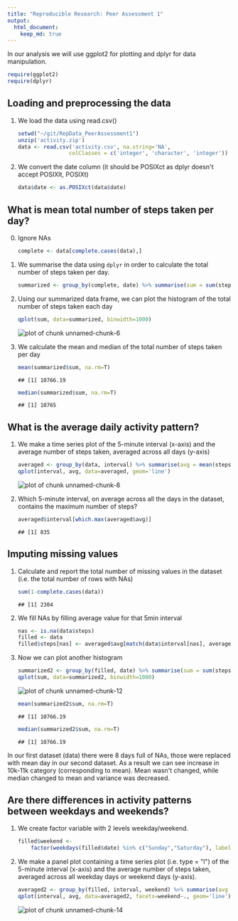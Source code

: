 ```yaml
---
title: "Reproducible Research: Peer Assessment 1"
output: 
  html_document:
    keep_md: true
---
```


In our analysis we will use ggplot2 for plotting and dplyr for data manipulation.

```r
require(ggplot2)
require(dplyr)
```

## Loading and preprocessing the data
1. We load the data using read.csv()
    
    ```r
    setwd("~/git/RepData_PeerAssessment1")
    unzip('activity.zip')
    data <- read.csv('activity.csv', na.string='NA', 
                    colClasses = c('integer', 'character', 'integer'))
    ```
2. We convert the date column (it should be POSIXct as dplyr doesn't accept POSIXlt, POSIXt)
    
    ```r
    data$date <- as.POSIXct(data$date)
    ```


## What is mean total number of steps taken per day?
0. Ignore NAs
    
    ```r
    complete <- data[complete.cases(data),]
    ```
1. We summarise the data using `dplyr` in order to 
calculate the total number of steps taken per day.
    
    ```r
    summarized <- group_by(complete, date) %>% summarise(sum = sum(steps, na.rm=T))
    ```
2. Using our summarized data frame, we can plot 
the histogram of the total number of steps taken each day
    
    ```r
    qplot(sum, data=summarized, binwidth=1000)
    ```
    
    ![plot of chunk unnamed-chunk-6](figure/unnamed-chunk-6-1.png) 
3. We calculate the mean and median of the total number of steps taken per day
    
    ```r
    mean(summarized$sum, na.rm=T)
    ```
    
    ```
    ## [1] 10766.19
    ```
    
    ```r
    median(summarized$sum, na.rm=T)
    ```
    
    ```
    ## [1] 10765
    ```


## What is the average daily activity pattern?
1. We make a time series plot of the 5-minute interval (x-axis) 
and the average number of steps taken, averaged across all days (y-axis)
    
    ```r
    averaged <- group_by(data, interval) %>% summarise(avg = mean(steps, na.rm=T))
    qplot(interval, avg, data=averaged, geom='line')
    ```
    
    ![plot of chunk unnamed-chunk-8](figure/unnamed-chunk-8-1.png) 
2. Which 5-minute interval, on average across all the days in the dataset, 
contains the maximum number of steps?
    
    ```r
    averaged$interval[which.max(averaged$avg)]
    ```
    
    ```
    ## [1] 835
    ```


## Imputing missing values
1. Calculate and report the total number of missing values 
in the dataset (i.e. the total number of rows with NAs)
    
    ```r
    sum(1-complete.cases(data))
    ```
    
    ```
    ## [1] 2304
    ```
2. We fill NAs by filling average value for that 5min interval
    
    ```r
    nas <- is.na(data$steps)
    filled <- data
    filled$steps[nas] <- averaged$avg[match(data$interval[nas], averaged$interval)]
    ```
4. Now we can plot another histogram
    
    ```r
    summarized2 <- group_by(filled, date) %>% summarise(sum = sum(steps, na.rm=T))
    qplot(sum, data=summarized2, binwidth=1000)
    ```
    
    ![plot of chunk unnamed-chunk-12](figure/unnamed-chunk-12-1.png) 
    
    ```r
    mean(summarized2$sum, na.rm=T)
    ```
    
    ```
    ## [1] 10766.19
    ```
    
    ```r
    median(summarized2$sum, na.rm=T)
    ```
    
    ```
    ## [1] 10766.19
    ```
In our first dataset (data) there were 8 days full of NAs, those were replaced with mean day
in our second dataset. As a result we can see increase in 10k-11k category (corresponding to mean).
Mean wasn't changed, while median changed to mean and variance was decreased.


## Are there differences in activity patterns between weekdays and weekends?
1. We create factor variable with 2 levels weekday/weekend.
    
    ```r
    filled$weekend <- 
        factor(weekdays(filled$date) %in% c("Sunday","Saturday"), labels=c('weekday','weekend'))
    ```
2. We make a panel plot containing a time series plot (i.e. type = "l") 
of the 5-minute interval (x-axis) and the average number of steps taken, 
averaged across all weekday days or weekend days (y-axis).
    
    ```r
    averaged2 <- group_by(filled, interval, weekend) %>% summarise(avg = mean(steps, na.rm=T))
    qplot(interval, avg, data=averaged2, facets=weekend~., geom='line')
    ```
    
    ![plot of chunk unnamed-chunk-14](figure/unnamed-chunk-14-1.png) 



